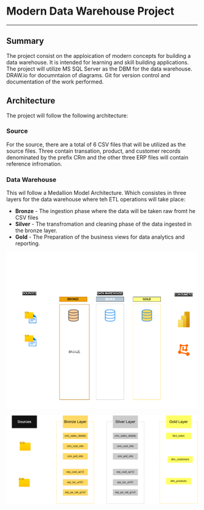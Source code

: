 # Modern Data Warehouse Project
---

## Summary
The project consist on the apploication of modern concepts for building a data warehouse. It is intended for learning and skill building applications. The project will utilize MS SQL Server as the DBM for the data warehouse. DRAW.io for documntaion of diagrams. Git for version control and documentation of the work performed.

## Architecture
The project will follow the following architecture:

### Source
For the source, there are a total of 6 CSV files that will be utilized as the source files. Three contain transation, product, and customer records denominated by the prefix CRm and the other three ERP files will contain reference infromation.

### Data Warehouse

This wil follow a Medallion Model Architecture. Which consistes in three layers for the data warehouse where teh ETL operations will take place:

* **Bronze** - The ingestion phase where the data will be taken raw fromt he CSV files
* **Silver** - The transfromation and cleaning phase of the data ingested in the bronze layer.
* **Gold** - The Preparation of the business views for data analytics and reporting.

![Data Architecture Diagram](./docs/Data_Architecture_Diag.drawio.png)

![Data Pipeline Diagram](./docs/Data_Pipeline.drawio.png)